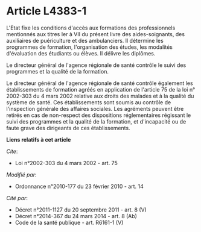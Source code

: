 # Article L4383-1

L'Etat fixe les conditions d'accès aux formations des professionnels mentionnés aux titres Ier à VII du présent livre des
aides-soignants, des auxiliaires de puériculture et des ambulanciers. Il détermine les programmes de formation,
l'organisation des études, les modalités d'évaluation des étudiants ou élèves. Il délivre les diplômes.

Le directeur général de l'agence régionale de santé contrôle le suivi des programmes et la qualité de la formation.

Le directeur général de l'agence régionale de santé contrôle également les établissements de formation agréés en application
de l'article 75 de la loi n° 2002-303 du 4 mars 2002 relative aux droits des malades et à la qualité du système de santé. Ces
établissements sont soumis au contrôle de l'inspection générale des affaires sociales. Les agréments peuvent être retirés en
cas de non-respect des dispositions réglementaires régissant le suivi des programmes et la qualité de la formation, et
d'incapacité ou de faute grave des dirigeants de ces établissements.

**Liens relatifs à cet article**

_Cite_:

  - Loi n°2002-303 du 4 mars 2002 - art. 75

_Modifié par_:

  - Ordonnance n°2010-177 du 23 février 2010 - art. 14

_Cité par_:

  - Décret n°2011-1127 du 20 septembre 2011 - art. 8 (V)
  - Décret n°2014-367 du 24 mars 2014 - art. 8 (Ab)
  - Code de la santé publique - art. R6161-1 (V)
